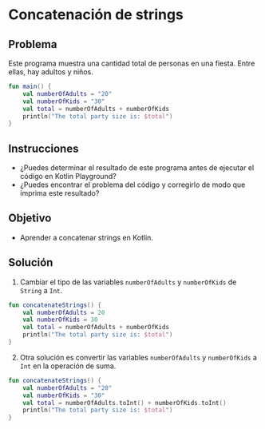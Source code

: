 # Concatenación de strings

## Problema
Este programa muestra una cantidad total de personas en una fiesta. Entre ellas, hay adultos y niños.
````kotlin
fun main() {
    val numberOfAdults = "20"
    val numberOfKids = "30"
    val total = numberOfAdults + numberOfKids
    println("The total party size is: $total")
}
````

## Instrucciones
- ¿Puedes determinar el resultado de este programa antes de ejecutar el código en Kotlin Playground?
- ¿Puedes encontrar el problema del código y corregirlo de modo que imprima este resultado?

## Objetivo
- Aprender a concatenar strings en Kotlin.

## Solución
1. Cambiar el tipo de las variables `numberOfAdults` y `numberOfKids` de `String` a `Int`.
````kotlin
fun concatenateStrings() {
    val numberOfAdults = 20
    val numberOfKids = 30
    val total = numberOfAdults + numberOfKids
    println("The total party size is: $total")
}
````
2. Otra solución es convertir las variables `numberOfAdults` y `numberOfKids` a `Int` en la operación de suma.
````kotlin
fun concatenateStrings() {
    val numberOfAdults = "20"
    val numberOfKids = "30"
    val total = numberOfAdults.toInt() + numberOfKids.toInt()
    println("The total party size is: $total")
}
````